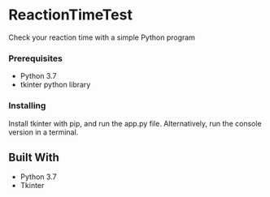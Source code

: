 # ReactionTimeTest
Check your reaction time with a simple Python program

### Prerequisites

* Python 3.7
* tkinter python library



### Installing

Install tkinter with pip, and run the app.py file.
Alternatively, run the console version in a terminal.

## Built With

* Python 3.7
* Tkinter
